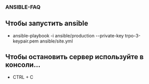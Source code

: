 ### ANSIBLE-FAQ
## Чтобы запустить ansible
* ansible-playbook -i ansible/production --private-key trpo-3-keypair.pem ansible/site.yml
## Чтобы остановить сервер используйте в консоли...
* CTRL + C  
